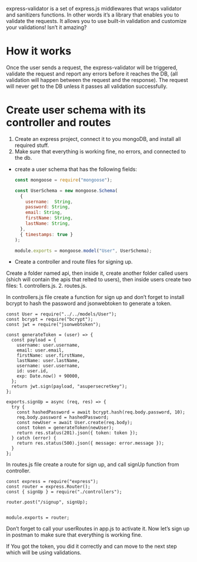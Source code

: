 express-validator is a set of express.js middlewares that wraps validator and sanitizers functions.
In other words it’s a library that enables you to validate the requests. It allows you to use built-in validation and customize your validations! 
Isn’t it amazing? 


# How it works

Once the user sends a request, the express-validator will be triggered, validate the request and report any errors before it reaches the DB, (all validation will happen between the request and the response). The request will never get to the DB unless it passes all validation successfully.

# Create user schema with its controller and routes
 
 1. Create an express project, connect it to you mongoDB, and install all required stuff.
 2. Make sure that everything is working fine, no errors, and connected to the db.
 
 - create a user schema that has the following fields:


    ```js
    const mongoose = require("mongoose");

    const UserSchema = new mongoose.Schema(
      {
        username:  String,
        password: String,
        email: String,
        firstName: String,
        lastName: String,
      },
      { timestamps: true }
    );

    module.exports = mongoose.model("User", UserSchema);
    ```
  - Create a controller and route files for signing up.

Create a folder named api, then inside it, create another folder called users (shich will contain the apis that relted to users), then inside users create two files:
      1. controllers.js.
      2. routes.js.
 
In controllers.js file create a function for sign up and don’t forget to install bcrypt to hash the password and jsonwebtoken to generate a token.

```
const User = require("../../models/User");
const bcrypt = require("bcrypt");
const jwt = require("jsonwebtoken");

const generateToken = (user) => {
  const payload = {
    username: user.username,
    email: user.email,
    firstName: user.firstName,
    lastName: user.lastName,
    username: user.username,
    id: user.id,
    exp: Date.now() + 90000,
  };
  return jwt.sign(payload, "asupersecretkey");
};

exports.signUp = async (req, res) => {
  try {
    const hashedPassword = await bcrypt.hash(req.body.password, 10);
    req.body.password = hashedPassword;
    const newUser = await User.create(req.body);
    const token = generateToken(newUser);
    return res.status(201).json({ token: token });
  } catch (error) {
    return res.status(500).json({ message: error.message });
  }
};
```


In routes.js file create a route for sign up, and call signUp function from controller.

```
const express = require("express");
const router = express.Router();
const { signUp } = require("./controllers");

router.post("/signup", signUp);


module.exports = router;
```

Don’t forget to call your userRoutes in app.js to activate it.
Now let’s sign up in postman to make sure that everything is working fine.

If You got the token, you did it correctly and can move to the next step which will be using validations.


